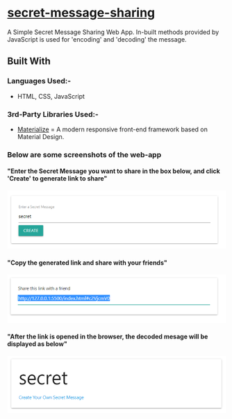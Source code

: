 # [secret-message-sharing](https://shubhamkumar96.github.io/secret-message-sharing/)
A Simple Secret Message Sharing Web App.
In-built methods provided by JavaScript is used for 'encoding' and 'decoding' the message.

## Built With
###  Languages Used:-
  *   HTML, CSS, JavaScript
  
###  3rd-Party Libraries Used:-
* [Materialize](https://materializecss.com/)  = A modern responsive front-end framework based on Material Design.

### Below are some screenshots of the web-app
#### "Enter the Secret Message you want to share in the box below, and click 'Create' to generate link to share"
![Demo Images](/screenshots/demo1.PNG?raw=true)

#### "Copy the generated link and share with your friends"
![Demo Images](/screenshots/demo2.PNG?raw=true)

#### "After the link is opened in the browser, the decoded mesage will be displayed as below"
![Demo Images](/screenshots/demo3.PNG?raw=true)
